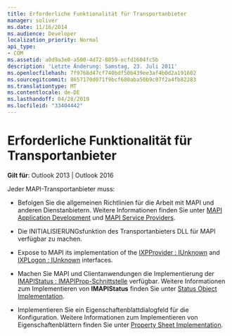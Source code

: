 ```yaml
---
title: Erforderliche Funktionalität für Transportanbieter
manager: soliver
ms.date: 11/16/2014
ms.audience: Developer
localization_priority: Normal
api_type:
- COM
ms.assetid: a0d9a3e0-a500-4d72-8859-ecfd1604fc5b
description: 'Letzte Änderung: Samstag, 23. Juli 2011'
ms.openlocfilehash: 7f9768d47cf740bdf50b439ee3af4b0d2a191602
ms.sourcegitcommit: 8657170d071f9bcf680aba50b9c07f2a4fb82283
ms.translationtype: MT
ms.contentlocale: de-DE
ms.lasthandoff: 04/28/2019
ms.locfileid: "33404442"
---
```

# <a name="required-functionality-for-transport-providers"></a>Erforderliche Funktionalität für Transportanbieter

  
  
**Gilt für**: Outlook 2013 | Outlook 2016 
  
Jeder MAPI-Transportanbieter muss:
  
- Befolgen Sie die allgemeinen Richtlinien für die Arbeit mit MAPI und anderen Dienstanbietern. Weitere Informationen finden Sie unter [MAPI Application Development](mapi-application-development.md) und [MAPI Service Providers](mapi-service-providers.md).
    
- Die INITIALISIERUNGsfunktion des Transportanbieters DLL für MAPI verfügbar zu machen. [](xpproviderinit.md) 
    
- Expose to MAPI its implementation of the [IXPProvider : IUnknown](ixpprovideriunknown.md) and [IXPLogon : IUnknown](ixplogoniunknown.md) interfaces. 
    
- Machen Sie MAPI und Clientanwendungen die Implementierung der [IMAPIStatus : IMAPIProp-Schnittstelle](imapistatusimapiprop.md) verfügbar. Weitere Informationen zum Implementieren von **IMAPIStatus** finden Sie unter [Status Object Implementation](status-object-implementation.md). 
    
- Implementieren Sie ein Eigenschaftenblattdialogfeld für die Konfiguration. Weitere Informationen zum Implementieren von Eigenschaftenblättern finden Sie unter [Property Sheet Implementation](property-sheet-implementation.md).
    

